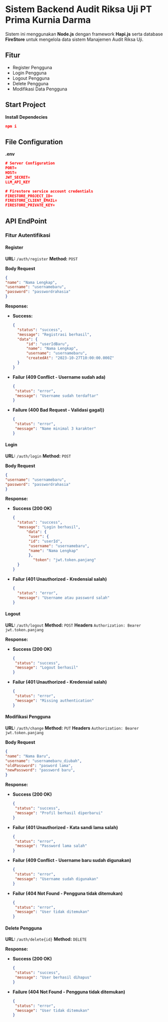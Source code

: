 # Sistem Backend Audit Riksa Uji PT Prima Kurnia Darma

Sistem ini menggunakan **Node.js** dengan framework **Hapi.js** serta database **FireStore** untuk mengelola data sistem Manajemen Audit Riksa Uji.

## Fitur
- Register Pengguna
- Login Pengguna
- Logout Pengguna
- Delete Pengguna
- Modifikasi Data Pengguna

## Start Project
**Install Dependecies**
  ```json
  npm i
  ```

## File Configuration
**.env**
  ```json
  # Server Configuration
  PORT=
  HOST=
  JWT_SECRET=
  LLM_API_KEY

  # Firestore service account credentials
  FIRESTORE_PROJECT_ID=
  FIRESTORE_CLIENT_EMAIL=
  FIRESTORE_PRIVATE_KEY=
  ```

## API EndPoint

### Fitur Autentifikasi

#### Register
**URL:**
`/auth/register`
**Method:**
`POST`

**Body Request**
  ```json
  {
  "name": "Nama Lengkap",
  "username": "usernamebaru",
  "password": "passwordrahasia"
  }
  ```

**Response:**
- **Success:**
  ```json
  {
    "status": "success",
    "message": "Registrasi berhasil",
    "data": {
        "id": "userIdBaru",
        "name": "Nama Lengkap",
        "username": "usernamebaru",
        "createdAt": "2023-10-27T10:00:00.000Z"
    }
  }
  ```

- **Failur (409 Conflict - Username sudah ada)**
  ```json
  {
   "status": "error",
   "message": "Username sudah terdaftar"
  }
  ```

- **Failure (400 Bad Request - Validasi gagal))**
  ```json
  {
   "status": "error",
   "message": "Name minimal 3 karakter"
  }
  ```

#### Login
**URL:**
`/auth/login`
**Method:**
`POST`

**Body Request**
  ```json
  {
  "username": "usernamebaru",
  "password": "passwordrahasia"
  }
  ```

**Response:**
- **Success (200 OK)**
  ```json
  {
    "status": "success",
    "message": "Login berhasil",
        "data": {
         "user": {
         "id": "userId",
         "username": "usernamebaru",
         "name": "Nama Lengkap"
         },
           "token": "jwt.token.panjang"
    }
  }
  ```

- **Failur (401 Unauthorized - Kredensial salah)**
  ```json
  {
    "status": "error",
    "message": "Username atau password salah"
  }
  ```

#### Logout
**URL:**
`/auth/logout`
**Method:**
`POST`
**Headers**
`Authorization: Bearer jwt.token.panjang`

**Response:**
- **Success (200 OK)**
  ```json
  {
   "status": "success",
   "message": "Logout berhasil"
  }
  ```

- **Failur (401 Unauthorized - Kredensial salah)**
  ```json
  {
   "status": "error",
   "message": "Missing authentication"
  }

#### Modifikasi Pengguna
**URL:**
`/auth/change`
**Method:**
`PUT`
**Headers**
`Authorization: Bearer jwt.token.panjang`

**Body Request**
  ```json
{
  "name": "Nama Baru",
  "username": "usernamebaru_diubah",
  "oldPassword": "pasword lama",
  "newPassword": "password baru",
}
  ```

**Response:**
- **Success (200 OK)**
  ```json
  {
   "status": "success",
   "message": "Profil berhasil diperbarui"
  }
  ```

- **Failur (401 Unauthorized - Kata sandi lama salah)**
  ```json
  {
   "status": "error",
   "message": "Password lama salah"
  }

- **Failur (409 Conflict - Username baru sudah digunakan)**
  ```json
  {
   "status": "error",
   "message": "Username sudah digunakan"
  }

- **Failur (404 Not Found - Pengguna tidak ditemukan)**
  ```json
  {
   "status": "error",
   "message": "User tidak ditemukan"
  }

#### Delete Pengguna
**URL:**
`/auth/delete{id}`
**Method:**
`DELETE`

**Response:**
- **Success (200 OK)**
  ```json
  {
   "status": "success",
   "message": "User berhasil dihapus"
  }
  ```

- **Failure (404 Not Found - Pengguna tidak ditemukan)**
  ```json
  {
   "status": "error",
   "message": "User tidak ditemukan"
  }